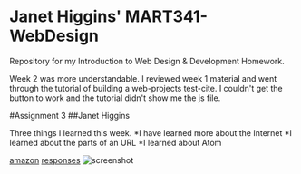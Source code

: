 # Janet Higgins' MART341-WebDesign
Repository for my Introduction to Web Design &amp; Development Homework.

Week 2 was more understandable. I reviewed week 1 material and went through the tutorial of building a web-projects test-cite. I couldn't get the button to work and the tutorial didn't show me the js file. 


#Assignment 3
##Janet Higgins

Three things I learned this week.
*I have learned more about the Internet
*I learned about the parts of an URL
*I learned about Atom

[amazon](http://www.amazon.com)
[responses](responses.txt)
![screenshot](/images/screenshot.jpg)
